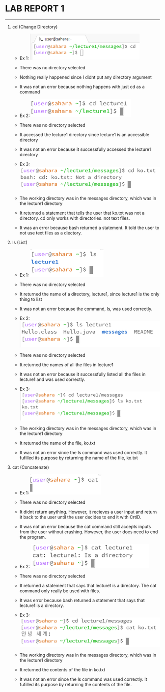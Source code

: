 # **LAB REPORT 1**
***

1. cd (Change Directory)
   * Ex 1: ![Image](cd1.png)
   * There was no directory selected
   * Nothing really happened since I didnt put any directory argument
   * It was not an error because nothing happens with just cd as a command
  
   * Ex 2: ![Image](cd2.png)
   * There was no directory selected
   * It accessed the lecture1 directory since lecture1 is an accessible directory
   * It was not an error because it successfully accessed the lecture1 directory
  
   * Ex 3: ![Image](cd3.png)
   * The working directory was in the messages directory, which was in the lecture1 directory
   * It returned a statement that tells the user that ko.txt was not a directory. cd only works with directories. not text files.
   * It was an error because bash returned a statement. It told the user to not use text files as a diectory.
  
2. ls (List)
   * Ex 1: ![Image](ls1.png)
   * There was no directory selected
   * It returned the name of a directory, lecture1, since lecture1 is the only thing to list
   * It was not an error because the command, ls, was used correctly.
  
   * Ex 2: ![Image](ls2.png)
   * There was no directory selected
   * It returned the names of all the files in lecture1
   * It was not an error because it successfully listed all the files in lecture1 and was used correctly.
  
   * Ex 3: ![Image](ls3.png)
   * The working directory was in the messages directory, which was in the lecture1 directory
   * It returned the name of the file, ko.txt
   * It was not an error since the ls command was used correctly. It fufilled its purpose by returning the name of the file, ko.txt
  
3. cat (Concatenate)
   * Ex 1: ![Image](cat1.png)
   * There was no directory selected
   * It didnt return anything. However, it recieves a user input and return it back to the user until the user decides to end it with CrtlD.
   * It was not an error because the cat command still accepts inputs from the user without crashing. However, the user does need to end the program.
  
   * Ex 2: ![Image](cat2.png)
   * There was no directory selected
   * It returned a statement that says that lecture1 is a directory. The cat command only really be used with files.
   * It was error because bash  returned a statement that says that lecture1 is a directory.
  
   * Ex 3: ![Image](cat3.png)
   * The working directory was in the messages directory, which was in the lecture1 directory
   * It returned the contents of the file in ko.txt
   * It was not an error since the ls command was used correctly. It fufilled its purpose by returning the contents of the file.
